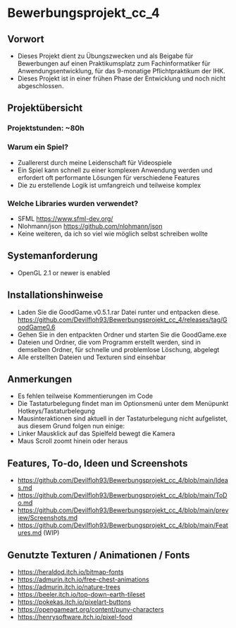 # Bewerbungsprojekt_cc_4

## Vorwort

* Dieses Projekt dient zu Übungszwecken und als Beigabe für Bewerbungen auf einen Praktikumsplatz zum Fachinformatiker für Anwendungsentwicklung, für das 9-monatige Pflichtpraktikum der IHK.
* Dieses Projekt ist in einer frühen Phase der Entwicklung und noch nicht abgeschlossen.

## Projektübersicht

### Projektstunden: ~80h

### Warum ein Spiel?

* Zuallererst durch meine Leidenschaft für Videospiele
* Ein Spiel kann schnell zu einer komplexen Anwendung werden und erfordert oft performante Lösungen für verschiedene Features
* Die zu erstellende Logik ist umfangreich und teilweise komplex

### Welche Libraries wurden verwendet?

* SFML <https://www.sfml-dev.org/>
* Nlohmann/json <https://github.com/nlohmann/json>
* Keine weiteren, da ich so viel wie möglich selbst schreiben wollte

## Systemanforderung

* OpenGL 2.1 or newer is enabled

## Installationshinweise

* Laden Sie die GoodGame.v0.5.1.rar Datei runter und entpacken diese. <https://github.com/Devilfloh93/Bewerbungsprojekt_cc_4/releases/tag/GoodGame0.6>
* Gehen Sie in den entpackten Ordner und starten Sie die GoodGame.exe
* Dateien und Ordner, die vom Programm erstellt werden, sind in demselben Ordner, für schnelle und problemlose Löschung, abgelegt
* Alle erstellten Dateien und Texturen sind einsehbar

## Anmerkungen

* Es fehlen teilweise Kommentierungen im Code
* Die Tastaturbelegung findet man im Optionsmenü unter dem Menüpunkt Hotkeys/Tastaturbelegung
* Mausinteraktionen sind aktuell in der Tastaturbelegung nicht aufgelistet, aus diesem Grund folgen nun einige:
* Linker Mausklick auf das Spielfeld bewegt die Kamera
* Maus Scroll zoomt hinein oder heraus

## Features, To-do, Ideen und Screenshots

* <https://github.com/Devilfloh93/Bewerbungsprojekt_cc_4/blob/main/Ideas.md>
* <https://github.com/Devilfloh93/Bewerbungsprojekt_cc_4/blob/main/ToDo.md>
* <https://github.com/Devilfloh93/Bewerbungsprojekt_cc_4/blob/main/preview/Screenshots.md>
* <https://github.com/Devilfloh93/Bewerbungsprojekt_cc_4/blob/main/Features.md> (WIP)

## Genutzte Texturen / Animationen / Fonts

* <https://heraldod.itch.io/bitmap-fonts>
* <https://admurin.itch.io/free-chest-animations>
* <https://admurin.itch.io/nature-trees>
* <https://beeler.itch.io/top-down-earth-tileset>
* <https://pokekas.itch.io/pixelart-buttons>
* <https://opengameart.org/content/puny-characters>
* <https://henrysoftware.itch.io/pixel-food>
